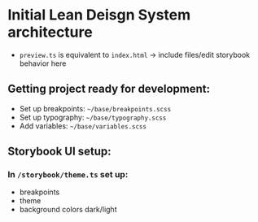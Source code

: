 # Initial Lean Deisgn System architecture

- `preview.ts` is equivalent to `index.html` -> include files/edit storybook behavior here

## Getting project ready for development:

- Set up breakpoints: `~/base/breakpoints.scss`
- Set up typography: `~/base/typography.scss`
- Add variables: `~/base/variables.scss`

## Storybook UI setup:

### In `/storybook/theme.ts` set up:

- breakpoints
- theme
- background colors dark/light
